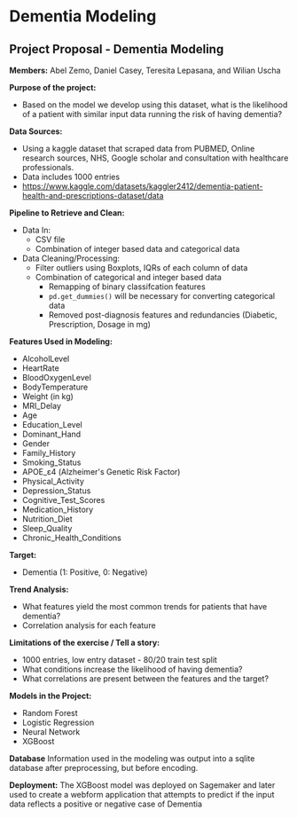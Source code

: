 # Dementia Modeling

## Project Proposal - Dementia Modeling

**Members:** Abel Zemo, Daniel Casey, Teresita Lepasana, and Wilian Uscha

**Purpose of the project:**
- Based on the model we develop using this dataset, what is the likelihood of a patient with similar input data running the risk of having dementia?

**Data Sources:**
- Using a kaggle dataset that scraped data from PUBMED, Online research sources, NHS, Google scholar and consultation with healthcare professionals.
- Data includes 1000 entries
- https://www.kaggle.com/datasets/kaggler2412/dementia-patient-health-and-prescriptions-dataset/data

**Pipeline to Retrieve and Clean:**
- Data In:
  - CSV file
  - Combination of integer based data and categorical data
- Data Cleaning/Processing:
  - Filter outliers using Boxplots, IQRs of each column of data
  - Combination of categorical and integer based data
    - Remapping of binary classifcation features  
    - `pd.get_dummies()` will be necessary for converting categorical data
    - Removed post-diagnosis features and redundancies (Diabetic, Prescription, Dosage in mg)
   
**Features Used in Modeling:**
  - AlcoholLevel
  - HeartRate
  - BloodOxygenLevel
  - BodyTemperature
  - Weight (in kg)
  - MRI_Delay
  - Age
  - Education_Level
  - Dominant_Hand
  - Gender
  - Family_History
  - Smoking_Status
  - APOE_ε4 (Alzheimer's Genetic Risk Factor)
  - Physical_Activity
  - Depression_Status
  - Cognitive_Test_Scores
  - Medication_History
  - Nutrition_Diet
  - Sleep_Quality
  - Chronic_Health_Conditions
 
**Target:**
  - Dementia (1: Positive, 0: Negative) 

**Trend Analysis:**
- What features yield the most common trends for patients that have dementia?
- Correlation analysis for each feature

**Limitations of the exercise / Tell a story:**
- 1000 entries, low entry dataset - 80/20 train test split
- What conditions increase the likelihood of having dementia?
- What correlations are present between the features and the target?

**Models in the Project:**
- Random Forest
- Logistic Regression
- Neural Network
- XGBoost

**Database**
Information used in the modeling was output into a sqlite database after preprocessing, but before encoding.

**Deployment:**
The XGBoost model was deployed on Sagemaker and later used to create a webform application that attempts to predict if the input data reflects a positive or negative case of Dementia
